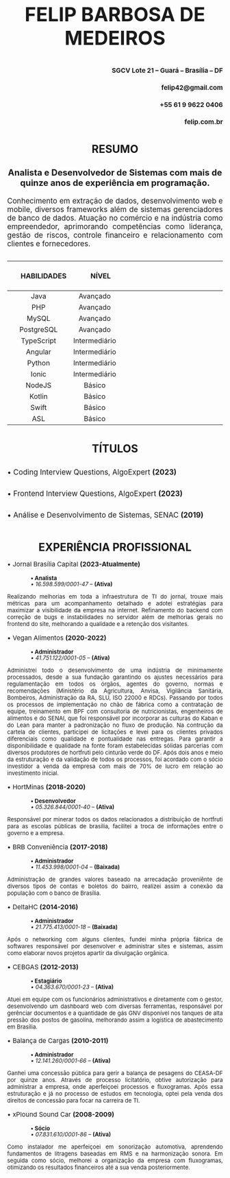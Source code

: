 ﻿<h3 style="text-align: center; font-size: 45px; margin-bottom: 38px;">FELIP BARBOSA DE MEDEIROS</h3>

#

<h3 style="text-align: right; font-size: 15px;">SGCV Lote 21 – Guará – Brasília – DF</h3>
<h3 style="text-align: right; font-size: 15px;">felip42@gmail.com</h3>
<h3 style="text-align: right; font-size: 15px;">+55 61 9 9622 0406</h3>
<h3 style="text-align: right; font-size: 15px;">felip.com.br</h3>

# 

<h3 style="text-align: center; font-size: 25px;">RESUMO</h3>

<h3 style="text-align: center; font-size: 20px;">Analista e Desenvolvedor de Sistemas com mais de quinze anos de experiência em programação.</h3>
<p style="text-align: justify; font-size: 17px; margin-bottom: 30px;">Conhecimento em extração de dados, desenvolvimento web e mobile, diversos frameworks além de sistemas gerenciadores de banco de dados. Atuação no comércio e na indústria como empreendedor, aprimorando competências como liderança, gestão de riscos, controle financeiro e relacionamento com clientes e fornecedores.</p>

<center>


|⠀ ⠀⠀HABILIDADES ⠀⠀⠀|⠀⠀ NÍVEL |⠀⠀⠀⠀⠀⠀⠀⠀⠀⠀⠀⠀⠀⠀⠀⠀⠀⠀⠀⠀⠀⠀⠀⠀⠀⠀⠀⠀⠀⠀⠀ | ⠀⠀⠀COMPETÊNCIAS⠀⠀⠀|
|:---:|:---:| --- |:---------:|
|Java|Avançado| |Inglês Intermediário|
|PHP|Avançado| |Espanhol Intermediário|
|MySQL|Avançado| |Pensamento analítico| 
|PostgreSQL|Avançado| |Trabalho em equipe| 
|TypeScript|Intermediário| |Pensamento crítico| 
|Angular|Intermediário| |Boa comunicação| 
|Python|Intermediário| |Criatividade| 
|Ionic|Intermediário| |Curiosidade| 
|NodeJS|Básico| |Resiliência| 
|Kotlin|Básico| |Liderança| 
|Swift|Básico| |Inovação| 
|ASL|Básico| |Empatia| 

</center>

<h3 style="text-align: center; font-size: 25px; margin-top: 40px; margin-bottom: 30px;">TÍTULOS</h3>

<p style="text-align: justify; font-size: 17px; margin-bottom: 30px;">• Coding Interview Questions, AlgoExpert <b>(2023)</b></p>

<p style="text-align: justify; font-size: 17px; margin-bottom: 30px;">• Frontend Interview Questions, AlgoExpert <b>(2023)</b></p>

<p style="text-align: justify; font-size: 17px; margin-bottom: 50px;">• Análise e Desenvolvimento de Sistemas, SENAC <b>(2019)</b></p>

#

<h3 style="text-align: center; font-size: 25px; margin-bottom: 0;">EXPERIÊNCIA PROFISSIONAL</h3>

<p style="font-size: 15px;">• Jornal Brasília Capital <b>(2023-Atualmente)</b></p>
<p style="font-size: 13px; margin-left: 55px;"><b>• Analista</b></p>
<p style="font-size: 13px; margin-left: 55px; margin-top: -15px;"><i>• 16.598.599/0001-47</i> – <b>(Ativa)</b></p>

<p style="text-align: justify; font-size: 13px; margin-bottom: 0;">Realizando melhorias em toda a infraestrutura de TI do jornal, trouxe mais métricas para um acompanhamento detalhado e adotei estratégias para maximizar a visibilidade da empresa na internet. Refinamento do backend com correção de bugs e instabilidades no servidor além de melhorias gerais no frontend do site, melhorando a qualidade e a retenção dos visitantes.</p>

<p style="font-size: 15px;">•  Vegan Alimentos <b>(2020-2022)</b></p>
<p style="font-size: 13px; margin-left: 55px;"><b>• Administrador</b></p>
<p style="font-size: 13px; margin-left: 55px;  margin-top: -15px;"><i>• 41.751.122/0001-05</i> – <b>(Ativa)</b></p>

<p style="text-align: justify; font-size: 13px;">Administrei todo o desenvolvimento de uma indústria de minimamente processados, desde a sua fundação garantindo os ajustes necessários para regulamentação em todos os órgãos, agentes do governo, normas e recomendações (Ministério da Agricultura, Anvisa, Vigilância Sanitária, Bombeiros, Administração da RA, SLU, ISO 22000 e RDCs). Passando por todos os processos de implementação no chão de fábrica como a contratação de equipe, treinamento em BPF com consultoria de nutricionistas, engenheiros de alimentos e do SENAI, que foi responsável por incorporar as culturas do Kaban e do Lean para manter a padronização no fluxo de produção. Na contrução da cartela de clientes, participei de licitações e levei para os clientes privados diferenciais como qualidade e pontualidade nas entregas. Para garantir a disponibilidade e qualidade na fonte foram estabelecidas sólidas parcerias com diversos produtores de hortfruti pelo cinturão verde do DF. Após dois anos e meio da estruturação e da validação de todos os processos, foi acordado com o sócio investidor a venda da empresa com mais de 70% de lucro em relação ao investimento inicial.</p>

<p style="font-size: 15px;">•  HortMinas <b>(2018-2020)</b></p>
<p style="font-size: 13px; margin-left: 55px;"><b>• Desenvolvedor</b></p>
<p style="font-size: 13px; margin-left: 55px;  margin-top: -15px;"><i>• 05.326.844/0001-40</i> – <b>(Ativa)</b></p>

<p style="text-align: justify; font-size: 13px;">Responsável por minerar todos os dados relacionados a distribuição de hortfruti para as escolas públicas de brasília, facilitei a troca de informações entre o governo e a empresa.</p>

<p style="font-size: 15px;">•  BRB Conveniência <b>(2017-2018)</b></p>
<p style="font-size: 13px; margin-left: 55px;"><b>• Administrador</b></p>
<p style="font-size: 13px; margin-left: 55px;  margin-top: -15px;"><i>• 11.453.998/0001-04</i> – <b>(Baixada)</b></p>

<p style="text-align: justify; font-size: 13px;">Administração de grandes valores baseado na arrecadação proveniênte de diversos tipos de contas e boletos do bairro, realizei assim a conexão da população com o banco de Brasília.</p>

<p style="font-size: 15px;">•  DeltaHC <b>(2014-2016)</b></p>
<p style="font-size: 13px; margin-left: 55px;"><b>• Administrador</b></p>
<p style="font-size: 13px; margin-left: 55px;  margin-top: -15px;"><i>• 21.775.413/0001-18</i> – <b>(Baixada)</b></p>

<p style="text-align: justify; font-size: 13px;">Após o networking com alguns clientes, fundei minha própria fábrica de softwares responsável por desenvolver e administrar sites e sistemas, assim como elaborar novos projetos apartir da divulgação orgânica.</p>

<p style="font-size: 15px;">•  CEBGAS <b>(2012-2013)</b></p>
<p style="font-size: 13px; margin-left: 55px;"><b>• Estagiário</b></p>
<p style="font-size: 13px; margin-left: 55px;  margin-top: -15px;"><i>• 04.363.670/0001-23</i> – <b>(Ativa)</b></p>

<p style="text-align: justify; font-size: 13px;">Atuei em equipe com os funcionários administrativos e diretamente com o gestor, desenvolvendo um dashboard web com diversas ferramentas, responsável por gerênciar documentos e a quantidade de gás GNV disponível nos tanques de alta pressão dos postos de gasolína, melhorando assim a logística de abastecimento em Brasília.</p>

<p style="font-size: 15px;">•  Balança de Cargas <b>(2010-2011)</b></p>
<p style="font-size: 13px; margin-left: 55px;"><b>• Administrador</b></p>
<p style="font-size: 13px; margin-left: 55px;  margin-top: -15px;"><i>• 12.141.260/0001-66</i> – <b>(Ativa)</b></p>

<p style="text-align: justify; font-size: 13px;">Ganhei uma concessão pública para gerir a balança de pesagens do CEASA-DF por quinze anos. Através de processo licitatório, obtive autorização para administrar a empresa, onde aperfeiçoei processos e fluxogramas. Após essa estruturação e já no processo de estudos em tecnologia, optei pela venda dos direitos de concessão para focar na carreira de TI.</p>

<p style="font-size: 15px;">•  xPlound Sound Car <b>(2008-2009)</b></p>
<p style="font-size: 13px; margin-left: 55px;"><b>• Sócio</b></p>
<p style="font-size: 13px; margin-left: 55px;  margin-top: -15px;"><i>• 07.831.610/0001-86</i> – <b>(Ativa)</b></p>

<p style="text-align: justify; font-size: 13px;">Como instalador me aperfeiçoei em sonorização automotiva, aprendendo fundamentos de litragens baseadas em RMS e na harmonização sonora. Em seguida como sócio, melhorei a organização da empresa com fluxogramas, otimizando os resultados financeiros até a sua venda posteriormente.</p>